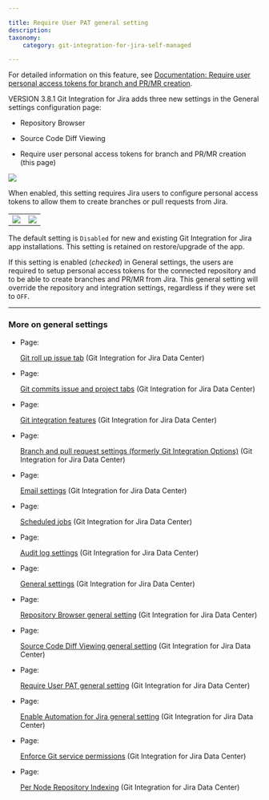 ```yaml
---

title: Require User PAT general setting
description:
taxonomy:
    category: git-integration-for-jira-self-managed

---
```

For detailed information on this feature, see [Documentation: Require user personal access tokens for branch and PR/MR creation](/wiki/spaces/GIJDC/pages/317390849).

VERSION 3.8.1 Git Integration for Jira adds three new settings in the General settings configuration page:

*   Repository Browser

*   Source Code Diff Viewing

*   Require user personal access tokens for branch and PR/MR creation (this page)


![](https://bigbrassband.atlassian.net/wiki/download/thumbnails/1947107395/gitserver-gencfg-req-pat-tokens.png?version=1&modificationDate=1647773429777&cacheVersion=1&api=v2&width=680&height=120)

When enabled, this setting requires Jira users to configure personal access tokens to allow them to create branches or pull requests from Jira.

|     |     |
| --- | --- |
| ![](https://bigbrassband.atlassian.net/wiki/download/attachments/1947107395/gitserver-create-pullreq-dlg-reqPAT.png?version=1&modificationDate=1631802924891&cacheVersion=1&api=v2) | ![](https://bigbrassband.atlassian.net/wiki/download/attachments/1947107395/gitserver-create-branch-req-user-pat-enabled-aws.png?version=1&modificationDate=1631802924630&cacheVersion=1&api=v2) |


The default setting is `Disabled` for new and existing Git Integration for Jira app installations. This setting is retained on restore/upgrade of the app.

If this setting is enabled (_checked_) in General settings, the users are required to setup personal access tokens for the connected repository and to be able to create branches and PR/MR from Jira. This general setting will override the repository and integration settings, regardless if they were set to `OFF`.

* * *

### More on general settings

*   Page:

    [Git roll up issue tab](/wiki/spaces/GIJDC/pages/1207828678/Git+roll+up+issue+tab) (Git Integration for Jira Data Center)

*   Page:

    [Git commits issue and project tabs](/wiki/spaces/GIJDC/pages/1207828697/Git+commits+issue+and+project+tabs) (Git Integration for Jira Data Center)

*   Page:

    [Git integration features](/wiki/spaces/GIJDC/pages/1207795905/Git+integration+features) (Git Integration for Jira Data Center)

*   Page:

    [Branch and pull request settings (formerly Git Integration Options)](/wiki/spaces/GIJDC/pages/1207828745) (Git Integration for Jira Data Center)

*   Page:

    [Email settings](/git-integration-for-jira-self-managed/Email-settings) (Git Integration for Jira Data Center)

*   Page:

    [Scheduled jobs](/git-integration-for-jira-self-managed/Scheduled-jobs) (Git Integration for Jira Data Center)

*   Page:

    [Audit log settings](/wiki/spaces/GIJDC/pages/1207828866/Audit+log+settings) (Git Integration for Jira Data Center)

*   Page:

    [General settings](/git-integration-for-jira-self-managed/General-settings) (Git Integration for Jira Data Center)

*   Page:

    [Repository Browser general setting](/wiki/spaces/GIJDC/pages/1947140158/Repository+Browser+general+setting) (Git Integration for Jira Data Center)

*   Page:

    [Source Code Diff Viewing general setting](/wiki/spaces/GIJDC/pages/1947140173/Source+Code+Diff+Viewing+general+setting) (Git Integration for Jira Data Center)

*   Page:

    [Require User PAT general setting](/wiki/spaces/GIJDC/pages/1947107395/Require+User+PAT+general+setting) (Git Integration for Jira Data Center)

*   Page:

    [Enable Automation for Jira general setting](/wiki/spaces/GIJDC/pages/2045149338/Enable+Automation+for+Jira+general+setting) (Git Integration for Jira Data Center)

*   Page:

    [Enforce Git service permissions](/wiki/spaces/GIJDC/pages/2091810842/Enforce+Git+service+permissions) (Git Integration for Jira Data Center)

*   Page:

    [Per Node Repository Indexing](/wiki/spaces/GIJDC/pages/2095775749/Per+Node+Repository+Indexing) (Git Integration for Jira Data Center)